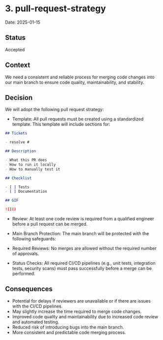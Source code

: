 # 3. pull-request-strategy

Date: 2025-01-15

## Status

Accepted

## Context

We need a consistent and reliable process for merging code changes into our main branch to ensure code quality, maintainability, and stability.

## Decision

We will adopt the following pull request strategy:

- Template: All pull requests must be created using a standardized template. This template will include sections for:

```md
## Tickets

- resolve #

## Description

- What this PR does
- How to run it locally
- How to manually test it

## Checklist

- [ ] Tests
- [ ] Documentation

## GIF

![]()
```

- Review: At least one code review is required from a qualified engineer before a pull request can be merged.

- Main Branch Protection: The main branch will be protected with the following safeguards:
- Required Reviews: No merges are allowed without the required number of approvals.
- Status Checks: All required CI/CD pipelines (e.g., unit tests, integration tests, security scans) must pass successfully before a merge can be performed.

## Consequences

- Potential for delays if reviewers are unavailable or if there are issues with the CI/CD pipelines.
- May slightly increase the time required to merge code changes.
- Improved code quality and maintainability due to increased code review and automated testing.
- Reduced risk of introducing bugs into the main branch.
- More consistent and predictable code merging process.
